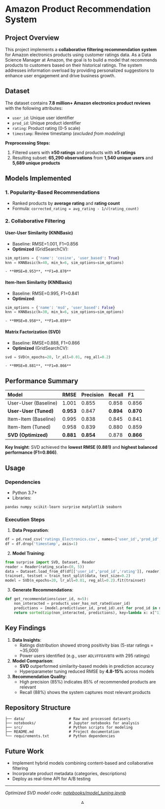 
# Amazon Product Recommendation System

## Project Overview

This project implements a **collaborative filtering recommendation system** for Amazon electronics products using customer ratings data. As a Data Science Manager at Amazon, the goal is to build a model that recommends products to customers based on their historical ratings. The system addresses information overload by providing personalized suggestions to enhance user engagement and drive business growth.

## Dataset

The dataset contains **7.8 million+ Amazon electronics product reviews** with the following attributes:

- `user_id`: Unique user identifier
- `prod_id`: Unique product identifier
- `rating`: Product rating (0-5 scale)
- `timestamp`: Review timestamp (*excluded from modeling*)

**Preprocessing Steps:**

1. Filtered users with **≥50 ratings** and products with **≥5 ratings**
2. Resulting subset: **65,290 observations** from **1,540 unique users** and **5,689 unique products**

## Models Implemented

### 1. Popularity-Based Recommendations

- Ranked products by **average rating** and **rating count**
- Formula: `corrected_rating = avg_rating - 1/√(rating_count)`


### 2. Collaborative Filtering

#### User-User Similarity (KNNBasic)

- Baseline: RMSE=1.001, F1=0.856
- **Optimized** (GridSearchCV):

```python
sim_options = {'name': 'cosine', 'user_based': True}
knn = KNNBasic(k=40, min_k=6, sim_options=sim_options)
```

    - **RMSE=0.953**, **F1=0.870**


#### Item-Item Similarity (KNNBasic)

- Baseline: RMSE=0.995, F1=0.841
- **Optimized**:

```python
sim_options = {'name': 'msd', 'user_based': False}
knn = KNNBasic(k=30, min_k=6, sim_options=sim_options)
```

    - **RMSE=0.958**, **F1=0.859**


#### Matrix Factorization (SVD)

- Baseline: RMSE=0.888, F1=0.866
- **Optimized** (GridSearchCV):

```python
svd = SVD(n_epochs=20, lr_all=0.01, reg_all=0.2)
```

    - **RMSE=0.881**, **F1=0.866**


## Performance Summary

| Model | RMSE | Precision | Recall | F1 |
| :-- | :-- | :-- | :-- | :-- |
| User-User (Baseline) | 1.001 | 0.855 | 0.858 | 0.856 |
| **User-User (Tuned)** | **0.953** | 0.847 | **0.894** | **0.870** |
| Item-Item (Baseline) | 0.995 | 0.838 | 0.845 | 0.841 |
| Item-Item (Tuned) | 0.958 | 0.839 | 0.880 | 0.859 |
| **SVD (Optimized)** | **0.881** | **0.854** | 0.878 | **0.866** |

**Key Insight**: SVD achieved the **lowest RMSE (0.881)** and **highest balanced performance (F1=0.866)**.

## Usage

### Dependencies

- Python 3.7+
- Libraries:

```bash
pandas numpy scikit-learn surprise matplotlib seaborn
```


### Execution Steps

1. **Data Preparation**:

```python
df = pd.read_csv('ratings_Electronics.csv', names=['user_id','prod_id','rating','timestamp'])
df = df.drop('timestamp', axis=1)
```

2. **Model Training**:

```python
from surprise import SVD, Dataset, Reader
reader = Reader(rating_scale=(0, 5))
data = Dataset.load_from_df(df[['user_id','prod_id','rating']], reader)
trainset, testset = train_test_split(data, test_size=0.2)
model = SVD(n_epochs=20, lr_all=0.01, reg_all=0.2).fit(trainset)
```

3. **Generate Recommendations**:

```python
def get_recommendations(user_id, n=5):
    non_interacted = products_user_has_not_rated(user_id)
    predictions = [model.predict(user_id, prod_id).est for prod_id in non_interacted]
    return sorted(zip(non_interacted, predictions), key=lambda x: x[^1], reverse=True)[:n]
```


## Key Findings

1. **Data Insights**:
    - Ratings distribution showed strong positivity bias (5-star ratings = ~35,000)
    - Power users identified (e.g., user `ADLVFFE4VBT8` with 295 ratings)
2. **Model Comparison**:
    - **SVD** outperformed similarity-based models in prediction accuracy
    - Hyperparameter tuning reduced RMSE by **4.8-15%** across models
3. **Recommendation Quality**:
    - High precision (85%) indicates 85% of recommended products are relevant
    - Recall (88%) shows the system captures most relevant products

## Repository Structure

```
├── data/                    # Raw and processed datasets
├── notebooks/               # Jupyter notebooks for analysis
├── src/                     # Python scripts for modeling
├── README.md                # Project documentation
└── requirements.txt         # Python dependencies
```


## Future Work

- Implement hybrid models combining content-based and collaborative filtering
- Incorporate product metadata (categories, descriptions)
- Deploy as real-time API for A/B testing

---
*Optimized SVD model code: [notebooks/model_tuning.ipynb](notebooks/model_tuning.ipynb)*

<div style="text-align: center">⁂</div>

[^1]: Tim_Roman_Recommendation_Systems_Project_3_Full_Code.html

